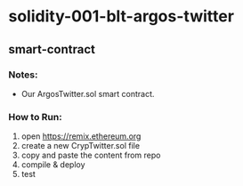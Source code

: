 # solidity-001-blt-argos-twitter

## smart-contract

### Notes:

- Our ArgosTwitter.sol smart contract.

### How to Run:

1. open https://remix.ethereum.org
2. create a new CrypTwitter.sol file
3. copy and paste the content from repo
4. compile & deploy
5. test
